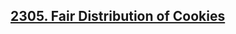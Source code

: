 ## [2305. Fair Distribution of Cookies](https://leetcode.com/problems/fair-distribution-of-cookies/)

